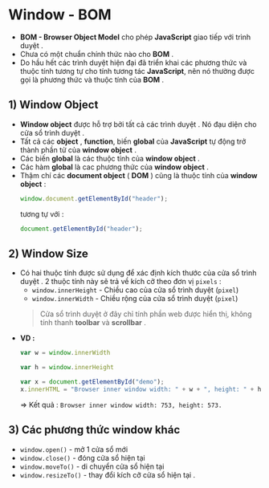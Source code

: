 # Window - BOM
- **BOM - Browser Object Model** cho phép **JavaScript** giao tiếp với trình duyệt .
- Chưa có một chuẩn chính thức nào cho **BOM** .
- Do hầu hết các trình duyệt hiện đại đã triển khai các phương thức và thuộc tính tương tự cho tính tương tác **JavaScript**, nên nó thường được gọi là phương thức và thuộc tính của **BOM** .
## **1) Window Object**
- **Window object** được hỗ trợ bởi tất cả các trình duyệt . Nó đạu diện cho cửa sổ trình duyệt .
- Tất cả các **object** , **function**, biến **global** của **JavaScript** tự động trở thành phần tử của **window object** .
- Các biến **global** là các thuộc tính của **window object** .
- Các hàm **global** là cac phương thức của **window object** .
- Thậm chí các **document object** ( **DOM** ) cũng là thuộc tính của **window object** :
    ```js
    window.document.getElementById("header");
    ```
    tương tự với :
    ```js
    document.getElementById("header");
    ```
## **2) Window Size**
- Có hai thuộc tính được sử dụng để xác định kích thước của cửa sổ trình duyệt . 2 thuộc tính này sẽ trả về kích cỡ theo đơn vị `pixels` :
    - `window.innerHeight` - Chiều cao của cửa sổ trình duyệt (`pixel`)
    - `window.innerWidth` - Chiều rộng của cửa sổ trình duyệt (`pixel`)
    > Cửa sổ trình duyệt ở đây chỉ tính phần web được hiển thị, không tính thanh **toolbar** và **scrollbar** .
- **VD :**
    ```js
    var w = window.innerWidth

    var h = window.innerHeight

    var x = document.getElementById("demo");
    x.innerHTML = "Browser inner window width: " + w + ", height: " + h + ".";
    ```
    => Kết quả : `Browser inner window width: 753, height: 573.`
## **3) Các phương thức window khác**
- `window.open()` - mở 1 cửa sổ mới
- `window.close()` - đóng cửa sổ hiện tại
- `window.moveTo()` - di chuyển cửa sổ hiện tại
- `window.resizeTo()` - thay đổi kích cỡ cửa sổ hiện tại .
